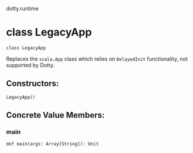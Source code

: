 dotty.runtime
# class LegacyApp

<pre><code class="language-scala" >class LegacyApp</pre></code>
Replaces the `scala.App` class which relies on `DelayedInit` functionality,
not supported by Dotty.

## Constructors:
<pre><code class="language-scala" >LegacyApp()</pre></code>

## Concrete Value Members:
### main
<pre><code class="language-scala" >def main(args: Array[String]): Unit</pre></code>

